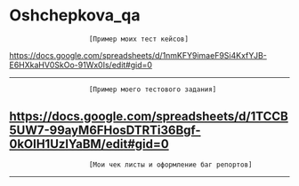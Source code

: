 # Oshchepkova_qa
                        [Пример моих тест кейсов]
https://docs.google.com/spreadsheets/d/1nmKFY9imaeF9Si4KxfYJB-E6HXkaHV0SkOo-91Wx0Is/edit#gid=0

---
                        [Пример моего тестового задания]

https://docs.google.com/spreadsheets/d/1TCCB5UW7-99ayM6FHosDTRTi36Bgf-0kOIH1UzlYaBM/edit#gid=0
---
                        [Мои чек листы и оформление баг репортов]

---
